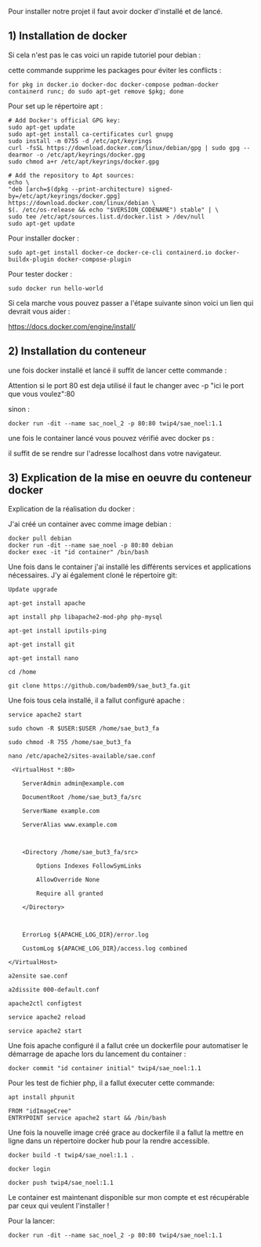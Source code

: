 
Pour installer notre projet il faut avoir docker d'installé et de lancé.

## 1) Installation de docker


Si cela n'est pas le cas voici un rapide tutoriel pour debian :

cette commande supprime les packages pour éviter les conflicts :
```shell
for pkg in docker.io docker-doc docker-compose podman-docker containerd runc; do sudo apt-get remove $pkg; done
```
Pour set up le répertoire apt :
```shell
# Add Docker's official GPG key:
sudo apt-get update
sudo apt-get install ca-certificates curl gnupg
sudo install -m 0755 -d /etc/apt/keyrings
curl -fsSL https://download.docker.com/linux/debian/gpg | sudo gpg --dearmor -o /etc/apt/keyrings/docker.gpg
sudo chmod a+r /etc/apt/keyrings/docker.gpg

# Add the repository to Apt sources:
echo \
"deb [arch=$(dpkg --print-architecture) signed-by=/etc/apt/keyrings/docker.gpg] https://download.docker.com/linux/debian \
$(. /etc/os-release && echo "$VERSION_CODENAME") stable" | \
sudo tee /etc/apt/sources.list.d/docker.list > /dev/null
sudo apt-get update
```
Pour installer docker :
```shell
sudo apt-get install docker-ce docker-ce-cli containerd.io docker-buildx-plugin docker-compose-plugin
```

Pour tester docker :
```shell
sudo docker run hello-world
```
Si cela marche vous pouvez passer a l'étape suivante sinon voici un lien qui devrait vous aider : 

https://docs.docker.com/engine/install/

## 2) Installation du conteneur


une fois docker installé et lancé il suffit de lancer cette commande :

Attention si le port 80 est deja utilisé il faut le changer avec -p "ici le port que vous voulez":80

sinon :

```shell
docker run -dit --name sac_noel_2 -p 80:80 twip4/sae_noel:1.1
```

une fois le container lancé vous pouvez vérifié avec docker ps :

il suffit de se rendre sur l'adresse localhost dans votre navigateur.

## 3) Explication de la mise en oeuvre du conteneur docker 


Explication de la réalisation du docker :

J'ai créé un container avec comme image debian :

```shell
docker pull debian
docker run -dit --name sae_noel -p 80:80 debian
docker exec -it "id container" /bin/bash
```

Une fois dans le container j'ai installé les différents services et applications nécessaires. J'y ai également cloné le répertoire git:

```shell
Update upgrade

apt-get install apache

apt install php libapache2-mod-php php-mysql

apt-get install iputils-ping

apt-get install git

apt-get install nano

cd /home

git clone https://github.com/badem09/sae_but3_fa.git
```

Une fois tous cela installé, il a fallut configuré apache :

```shell
service apache2 start

sudo chown -R $USER:$USER /home/sae_but3_fa

sudo chmod -R 755 /home/sae_but3_fa

nano /etc/apache2/sites-available/sae.conf

 <VirtualHost *:80>

    ServerAdmin admin@example.com

    DocumentRoot /home/sae_but3_fa/src

    ServerName example.com

    ServerAlias www.example.com

  

    <Directory /home/sae_but3_fa/src>

        Options Indexes FollowSymLinks

        AllowOverride None

        Require all granted

    </Directory>

  

    ErrorLog ${APACHE_LOG_DIR}/error.log

    CustomLog ${APACHE_LOG_DIR}/access.log combined

</VirtualHost>

a2ensite sae.conf

a2dissite 000-default.conf

apache2ctl configtest

service apache2 reload

service apache2 start
```

Une fois apache configuré il a fallut crée un dockerfile pour automatiser le démarrage de apache lors du lancement du container :

```shell
docker commit "id container initial" twip4/sae_noel:1.1
```
Pour les test de fichier php, il a fallut éxecuter cette commande:

```shell
apt install phpunit
```

```shell
FROM "idImageCree"
ENTRYPOINT service apache2 start && /bin/bash
```

Une fois la nouvelle image créé grace au dockerfile il a fallut la mettre en ligne dans un répertoire docker hub pour la rendre accessible.

```shell
docker build -t twip4/sae_noel:1.1 . 

docker login

docker push twip4/sae_noel:1.1
```

Le container est maintenant disponible sur mon compte et est récupérable par ceux qui veulent l'installer !

Pour la lancer:

```shell
docker run -dit --name sac_noel_2 -p 80:80 twip4/sae_noel:1.1
```
